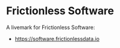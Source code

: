 # Frictionless Software

A livemark for Frictionless Software:
- https://software.frictionlessdata.io
